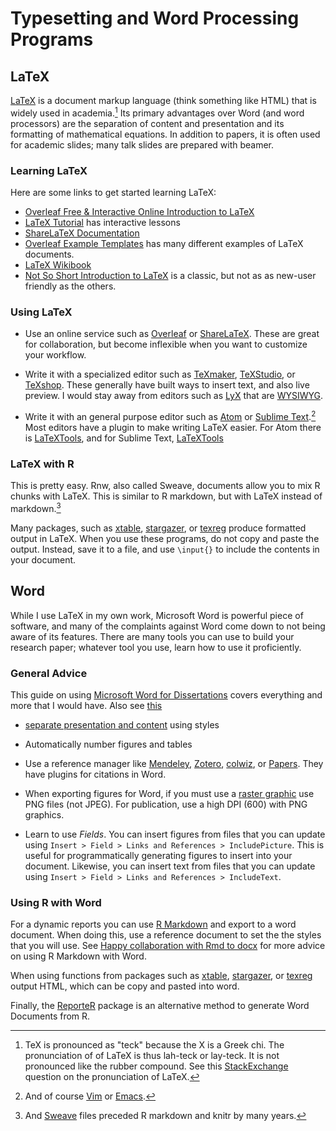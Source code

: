 
# Typesetting and Word Processing Programs

## LaTeX

[LaTeX](https://en.wikipedia.org/wiki/LaTeX) is a document markup language (think something like HTML) that is widely used in academia.[^pronunciation]
Its primary advantages over Word (and word processors) are the separation of content and presentation and its formatting of mathematical equations.
In addition to papers, it is often used for academic slides; many talk slides are prepared with beamer.

### Learning LaTeX

Here are some links to get started learning LaTeX:

-   [Overleaf Free & Interactive Online Introduction to LaTeX](https://www.overleaf.com/latex/learn/free-online-introduction-to-latex-part-1)
-   [LaTeX Tutorial](https://www.latex-tutorial.com/tutorials/) has interactive lessons
-   [ShareLaTeX Documentation](https://www.sharelatex.com/learn/)
-   [Overleaf Example Templates](https://www.overleaf.com/latex/templates/) has many different examples of LaTeX documents.
-   [LaTeX Wikibook](https://en.wikibooks.org/wiki/LaTeX)
-   [Not So Short Introduction to LaTeX](https://tobi.oetiker.ch/lshort/lshort.pdf) is a classic, but not as as new-user friendly as the others.

### Using LaTeX

-   Use an online service such as [Overleaf](https://www.overleaf.com/) or [ShareLaTeX](https://www.sharelatex.com/). These are great for collaboration, but become inflexible
    when you want to customize your workflow.

-   Write it with a specialized editor such as [TeXmaker](http://www.xm1math.net/texmaker/), [TeXStudio](http://www.texstudio.org/), or [TeXshop](http://pages.uoregon.edu/koch/texshop/). These generally have
    built ways to insert text, and also live preview. I would stay away from editors such as [LyX](https://www.lyx.org/) that are [WYSIWYG](https://en.wikipedia.org/wiki/WYSIWYG).

-   Write it with an general purpose editor such as [Atom](https://atom.io/) or [Sublime Text](https://www.sublimetext.com/).[^1] Most editors have a plugin
   to make writing LaTeX easier. For Atom there is [LaTeXTools](https://atom.io/packages/latextools), and for Sublime Text, [LaTeXTools](https://github.com/SublimeText/LaTeXTools)

[^1]: And of course [Vim](http://www.vim.org/) or [Emacs](https://www.gnu.org/software/emacs/).

### LaTeX with R

This is pretty easy. Rnw, also called Sweave, documents allow you to mix R chunks with LaTeX.
This is similar to R markdown, but with LaTeX instead of markdown.[^2]

Many packages, such as [xtable](https://cran.r-project.org/package=xtable), [stargazer](ttps://cran.r-project.org/package=stargazer), or [texreg](ttps://cran.r-project.org/package=texreg)  produce formatted output in LaTeX.
When you use these programs, do not copy and paste the output. Instead, save it to a file,
and use `\input{}` to include the contents in your document.

[^2]: And [Sweave](https://www.statistik.lmu.de/~leisch/Sweave/) files preceded R markdown and knitr by many years.

## Word

While I use LaTeX in my own work, Microsoft Word is powerful piece of software,
and many of the complaints against Word come down to not being aware of its
features. There are many tools you can use to build your research paper;
whatever tool you use, learn how to use it proficiently.

### General Advice

This guide on using [Microsoft Word for Dissertations](http://guides.lib.umich.edu/c.php?g=283073&p=1886001)
covers everything and more that I would have. Also see [this](http://www3.nd.edu/~shill2/dtclass/word_2013_word_for_research_projects.pdf)

-   [separate presentation and content](https://en.wikipedia.org/wiki/Separation_of_presentation_and_content) using styles

-   Automatically number figures and tables

-   Use a reference manager like [Mendeley](https://www.mendeley.com/), [Zotero](https://www.zotero.org/), [colwiz](https://www.colwiz.com/app), or [Papers](http://www.papersapp.com/). They have plugins for citations in Word.

-   When exporting figures for Word, if you must use a [raster graphic](https://en.wikipedia.org/wiki/Raster_graphics) use PNG files (not JPEG). For publication, use a high DPI (600) with PNG graphics.

-   Learn to use *Fields*. You can insert figures from files that you can
    update using `Insert > Field > Links and References > IncludePicture`.
    This is useful for programmatically generating figures to insert into
    your document. Likewise, you can insert text from files that you can
    update using `Insert > Field > Links and References > IncludeText`.

### Using R with Word

For a dynamic reports you can use [R Markdown](http://rmarkdown.rstudio.com/word_document_format.html) and export to a word document. When doing this, use a reference document to set the the styles that you will use.
See [Happy collaboration with Rmd to docx](http://rmarkdown.rstudio.com/articles_docx.html) for more advice on using R Markdown with Word.

When using functions from packages such as [xtable](https://cran.r-project.org/package=xtable), [stargazer](ttps://cran.r-project.org/package=stargazer), or [texreg](ttps://cran.r-project.org/package=texreg) output  HTML, which can be copy and pasted into word.

Finally, the [ReporteR](http://davidgohel.github.io/ReporteRs/word.html) package is an alternative method to generate Word Documents from R.

[^pronunciation]: TeX is pronounced as "teck" because the X is a Greek chi. The pronunciation of of LaTeX is thus lah-teck or lay-teck. It is not
    pronounced like the rubber compound. See this [StackExchange](http://tex.stackexchange.com/questions/17502/what-is-the-correct-pronunciation-of-tex-and-latex) question on the pronunciation of LaTeX.
